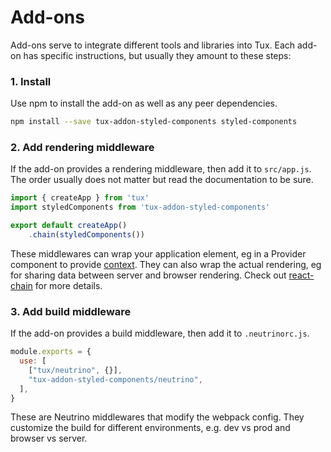 # Add-ons

Add-ons serve to integrate different tools and libraries into Tux. Each add-on has specific instructions, but usually they amount to these steps:

### 1. Install

Use npm to install the add-on as well as any peer dependencies.

```bash
npm install --save tux-addon-styled-components styled-components
```

### 2. Add rendering middleware

If the add-on provides a rendering middleware, then add it to `src/app.js`. The order usually does not matter but read the documentation to be sure.

```javascript
import { createApp } from 'tux'
import styledComponents from 'tux-addon-styled-components'

export default createApp()
    .chain(styledComponents())
```

These middlewares can wrap your application element, eg in a Provider component to provide [context](https://facebook.github.io/react/docs/context.html). They can also wrap the actual rendering, eg for sharing data between server and browser rendering. Check out [react-chain](https://github.com/aranja/react-chain/) for more details.

### 3. Add build middleware

If the add-on provides a build middleware, then add it to `.neutrinorc.js`.

```javascript
module.exports = {
  use: [
    ["tux/neutrino", {}],
    "tux-addon-styled-components/neutrino",
  ],
}
```

These are Neutrino middlewares that modify the webpack config. They customize the build for different environments, e.g. dev vs prod and browser vs server.

